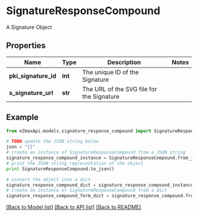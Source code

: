 # SignatureResponseCompound

A Signature Object

## Properties
Name | Type | Description | Notes
------------ | ------------- | ------------- | -------------
**pki_signature_id** | **int** | The unique ID of the Signature | 
**s_signature_url** | **str** | The URL of the SVG file for the Signature | 

## Example

```python
from eZmaxApi.models.signature_response_compound import SignatureResponseCompound

# TODO update the JSON string below
json = "{}"
# create an instance of SignatureResponseCompound from a JSON string
signature_response_compound_instance = SignatureResponseCompound.from_json(json)
# print the JSON string representation of the object
print SignatureResponseCompound.to_json()

# convert the object into a dict
signature_response_compound_dict = signature_response_compound_instance.to_dict()
# create an instance of SignatureResponseCompound from a dict
signature_response_compound_form_dict = signature_response_compound.from_dict(signature_response_compound_dict)
```
[[Back to Model list]](../README.md#documentation-for-models) [[Back to API list]](../README.md#documentation-for-api-endpoints) [[Back to README]](../README.md)


